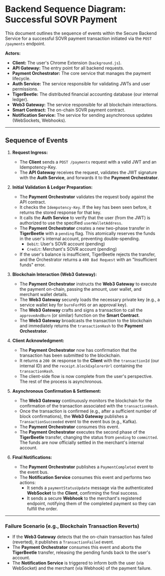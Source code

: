 # Backend Sequence Diagram: Successful SOVR Payment

This document outlines the sequence of events within the Secure Backend Service for a successful SOVR payment transaction initiated via the `POST /payments` endpoint.

**Actors:**

*   **Client:** The user's Chrome Extension (`background.js`).
*   **API Gateway:** The entry point for all backend requests.
*   **Payment Orchestrator:** The core service that manages the payment lifecycle.
*   **Auth Service:** The service responsible for validating JWTs and user permissions.
*   **TigerBeetle:** The distributed financial accounting database (our internal ledger).
*   **Web3 Gateway:** The service responsible for all blockchain interactions.
*   **Smart Contract:** The on-chain SOVR payment contract.
*   **Notification Service:** The service for sending asynchronous updates (WebSockets, Webhooks).

---

## Sequence of Events

1.  **Request Ingress:**
    *   The **Client** sends a `POST /payments` request with a valid JWT and an Idempotency-Key.
    *   The **API Gateway** receives the request, validates the JWT signature with the **Auth Service**, and forwards it to the **Payment Orchestrator**.

2.  **Initial Validation & Ledger Preparation:**
    *   The **Payment Orchestrator** validates the request body against the API contract.
    *   It checks the `Idempotency-Key`. If the key has been seen before, it returns the stored response for that key.
    *   It calls the **Auth Service** to verify that the user (from the JWT) is authorized to use the specified `userWalletAddress`.
    *   The **Payment Orchestrator** creates a new two-phase transfer in **TigerBeetle** with a `pending` flag. This atomically reserves the funds in the user's internal account, preventing double-spending.
        *   `Debit`: User's SOVR account (pending)
        *   `Credit`: Merchant's SOVR account (pending)
    *   If the user's balance is insufficient, TigerBeetle rejects the transfer, and the Orchestrator returns a `400 Bad Request` with an "Insufficient funds" error.

3.  **Blockchain Interaction (Web3 Gateway):**
    *   The **Payment Orchestrator** instructs the **Web3 Gateway** to execute the payment on-chain, passing the amount, user wallet, and merchant wallet details.
    *   The **Web3 Gateway** securely loads the necessary private key (e.g., a service wallet key for `burnForPOS` or an approval key).
    *   The **Web3 Gateway** crafts and signs a transaction to call the `approveAndBurn` (or similar) function on the **Smart Contract**.
    *   The **Web3 Gateway** broadcasts the transaction to the blockchain and immediately returns the `transactionHash` to the **Payment Orchestrator**.

4.  **Client Acknowledgment:**
    *   The **Payment Orchestrator** now has confirmation that the transaction has been submitted to the blockchain.
    *   It returns a `200 OK` response to the **Client** with the `transactionId` (our internal ID) and the `receipt.blockExplorerUrl` containing the `transactionHash`.
    *   The client-side flow is now complete from the user's perspective. The rest of the process is asynchronous.

5.  **Asynchronous Confirmation & Settlement:**
    *   The **Web3 Gateway** continuously monitors the blockchain for the confirmation of the transaction associated with the `transactionHash`.
    *   Once the transaction is confirmed (e.g., after a sufficient number of block confirmations), the **Web3 Gateway** publishes a `TransactionSucceeded` event to the event bus (e.g., Kafka).
    *   The **Payment Orchestrator** consumes this event.
    *   The **Payment Orchestrator** executes the second phase of the **TigerBeetle** transfer, changing the status from `pending` to `committed`. The funds are now officially settled in the merchant's internal account.

6.  **Final Notifications:**
    *   The **Payment Orchestrator** publishes a `PaymentCompleted` event to the event bus.
    *   The **Notification Service** consumes this event and performs two actions:
        *   It sends a `paymentStatusUpdate` message via the authenticated **WebSocket** to the **Client**, confirming the final success.
        *   It sends a secure **Webhook** to the merchant's registered endpoint, notifying them of the completed payment so they can fulfill the order.

---

### Failure Scenario (e.g., Blockchain Transaction Reverts)

*   If the **Web3 Gateway** detects that the on-chain transaction has failed (reverted), it publishes a `TransactionFailed` event.
*   The **Payment Orchestrator** consumes this event and aborts the **TigerBeetle** transfer, releasing the pending funds back to the user's account.
*   The **Notification Service** is triggered to inform both the user (via WebSocket) and the merchant (via Webhook) of the payment failure.